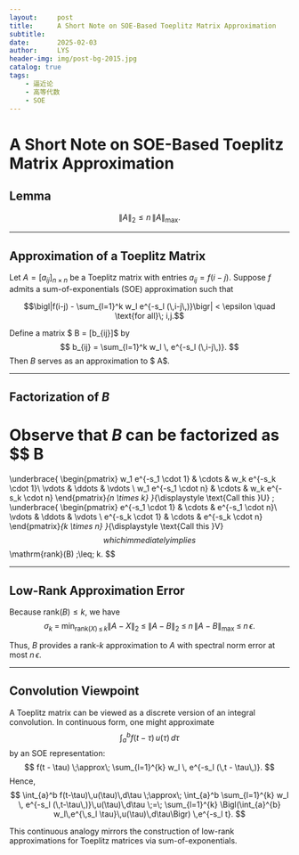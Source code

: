 ```yaml
---
layout:     post
title:      A Short Note on SOE-Based Toeplitz Matrix Approximation
subtitle:   
date:       2025-02-03
author:     LYS
header-img: img/post-bg-2015.jpg
catalog: true
tags:
    - 逼近论
    - 高等代数
    - SOE
---
```


# A Short Note on SOE-Based Toeplitz Matrix Approximation

## Lemma

$$
\|A\|_2 \leq n \,\|A\|_{\max}.
$$

---

## Approximation of a Toeplitz Matrix

Let $A = [a_{ij}]_{n \times n}$ be a Toeplitz matrix with entries $a_{ij} = f(i-j)$. Suppose $f$ admits a sum-of-exponentials (SOE) approximation such that

$$\bigl|f(i-j) - \sum_{l=1}^k w_l e^{-s_l (\,i-j\,)}\bigr| < \epsilon \quad \text{for all}\; i,j.$$

Define a matrix $ B = [b_{ij}]$ by
$$
b_{ij} = \sum_{l=1}^k w_l \, e^{-s_l (\,i-j\,)}.
$$
Then $B$ serves as an approximation to $ A$.

---

## Factorization of $B$

Observe that $B$ can be factorized as
$$
B 
= 
\underbrace{
\begin{pmatrix}
    w_1 e^{-s_1 \cdot 1} & \cdots & w_k e^{-s_k \cdot 1}\\
    \vdots               & \ddots & \vdots               \\
    w_1 e^{-s_1 \cdot n} & \cdots & w_k e^{-s_k \cdot n}
\end{pmatrix}_{n \times k}
}_{\displaystyle \text{Call this }U}
\;
\underbrace{
\begin{pmatrix}
    e^{-s_1 \cdot 1} & \cdots & e^{-s_1 \cdot n}\\
    \vdots           & \ddots & \vdots           \\
    e^{-s_k \cdot 1} & \cdots & e^{-s_k \cdot n}
\end{pmatrix}_{k \times n}
}_{\displaystyle \text{Call this }V}
$$
which immediately implies
$$
\mathrm{rank}(B) \;\leq\; k.
$$

---

## Low-Rank Approximation Error

Because $\mathrm{rank}(B) \leq k$, we have
$$
\sigma_k \;=\; \min_{\mathrm{rank}(X)\,\leq\,k} \|A - X\|_2 
\;\leq\; 
\|A - B\|_2 
\;\leq\; 
n \,\|A - B\|_{\max}
\;\leq\;
n\,\epsilon.
$$

Thus, $B$ provides a rank-$k$ approximation to $A$ with spectral norm error at most $n\,\epsilon$.

---

## Convolution Viewpoint

A Toeplitz matrix can be viewed as a discrete version of an integral convolution. In continuous form, one might approximate
$$
\int_{a}^b f(t-\tau)\,u(\tau)\,d\tau
$$
by an SOE representation:
$$
f(t - \tau) \;\approx\; \sum_{l=1}^{k} w_l \, e^{-s_l (\,t - \tau\,)}.
$$
Hence,
$$
\int_{a}^b f(t-\tau)\,u(\tau)\,d\tau 
\;\approx\; 
\int_{a}^b \sum_{l=1}^{k} w_l \, e^{-s_l (\,t-\tau\,)}\,u(\tau)\,d\tau 
\;=\; 
\sum_{l=1}^{k} 
\Bigl(\int_{a}^{b} w_l\,e^{\,s_l \tau}\,u(\tau)\,d\tau\Bigr) 
\,e^{-s_l t}.
$$

This continuous analogy mirrors the construction of low-rank approximations for Toeplitz matrices via sum-of-exponentials.